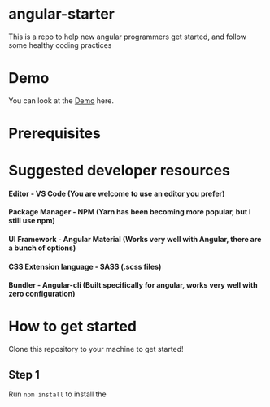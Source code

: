 # angular-starter
This is a repo to help new angular programmers get started, and follow some healthy coding practices

# Demo

You can look at the [Demo](https://derekjohnson277.github.io/angular-starter/) here.

# Prerequisites


# Suggested developer resources

#### Editor - VS Code (You are welcome to use an editor you prefer)
#### Package Manager - NPM (Yarn has been becoming more popular, but I still use npm)
#### UI Framework - Angular Material (Works very well with Angular, there are a bunch of options)
#### CSS Extension language - SASS (.scss files)
#### Bundler - Angular-cli (Built specifically for angular, works very well with zero configuration)

# How to get started

Clone this repository to your machine to get started!

## Step 1

Run `npm install` to install the 
